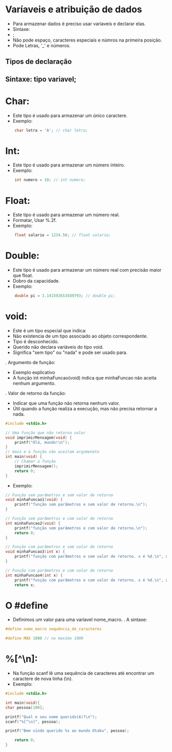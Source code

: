 # Varíaveis e atribuição de dados
- Para armazenar dados é preciso usar varíaveis e declarar elas.
- Sintaxe:
- <Tipo><nome>;
- Não pode espaço, caracteres especiais e númros na primeira posição.
- Pode Letras, '_' e números.

## Tipos de declaração
## Sintaxe: tipo variavel;
# Char: 
- Este tipo é usado para armazenar um único caractere.
- Exemplo:
``` c
    char letra = 'A'; // char letra;
``` 
# Int:
- Este tipo é usado para armazenar um número inteiro. 
- Exemplo:
``` c
    int numero = 10; // int numero;
```
# Float: 
- Este tipo é usado para armazenar um número real. 
- Formatar, Usar %.2f. 
- Exemplo:
``` c
    float salario = 1234.56; // float salario;
```
# Double: 
- Este tipo é usado para armazenar um número real com precisão maior que float. 
- Dobro da capacidade.
- Exemplo:
``` c
    double pi = 3.141592653589793; // double pi;
```
# void:
- Este é um tipo especial que indica:
- Não existencia de um tipo associado ao objeto correspondente.
- Tipo é desconhecido.
- Querido não declara variáveis do tipo void.
- Significa "sem tipo" ou "nada" e pode ser usado para.

. Argumento de função: 
- Exemplo explicativo
- A função int minhaFuncao(void) indica que  minhaFuncao não aceita nenhum argumento.

. Valor de retorno da função:
- Indicar que uma função não retorna nenhum valor. 
- Útil quando a função realiza a execução, mas não precisa retornar a nada.
``` c 
#include <stdio.h>

// Uma função que não retorna valor
void imprimirMensagem(void) {
    printf("Olá, mundo!\n");
}
// main e a função não aceitam argumeneto
int main(void) {
    // Chamar a função
    imprimirMensagem();
    return 0;
}
```

- Exemplo:
``` c
// Função sem parâmetros e sem valor de retorno
void minhaFuncao1(void) {
    printf("função sem parâmetros e sem valor de retorno.\n");
}

// Função sem parâmetros e com valor de retorno
int minhaFuncao2(void) {
    printf("função sem parâmetros e com valor de retorno.\n");
    return 0;
}

// Função com parâmetros e sem valor de retorno
void minhaFuncao3(int x) {
    printf("função com parâmetros e sem valor de retorno. x é %d.\n", x);
}

// Função com parâmetros e com valor de retorno
int minhaFuncao4(int x) {
    printf("função com parâmetros e com valor de retorno. x é %d.\n", x);
    return x;
```

# O #define 
- Definimos um valor para uma varíavel nome_macro.
. A sintaxe:
```c
#define nome_macro sequência_de_caracteres
```
```c
#define MAX 1000 // no maxímo 1000
```
# %[^\n]: 
- Na função scanf lê uma sequência de caracteres até encontrar um caractere de nova linha (\n).
- Exemplo:
```c
#include <stdio.h>

int main(void){
char pessoa[100];

printf("Qual e seu nome querido(A)?\n");
scanf("%[^\n]", pessoa);

printf("Bem vindo querido %s ao mundo Otaku", pessoa);

    return 0;
}
```